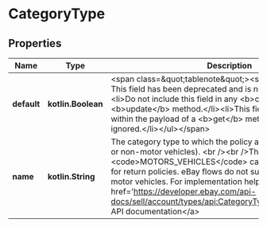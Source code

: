 
# CategoryType

## Properties
Name | Type | Description | Notes
------------ | ------------- | ------------- | -------------
**default** | **kotlin.Boolean** | &lt;span class&#x3D;\&quot;tablenote\&quot;&gt;&lt;strong&gt;Note:&lt;/strong&gt; This field has been deprecated and is no longer used.&lt;ul&gt;&lt;li&gt;Do not include this field in any &lt;b&gt;create&lt;/b&gt; or &lt;b&gt;update&lt;/b&gt; method.&lt;/li&gt;&lt;li&gt;This field may be returned within the payload of a &lt;b&gt;get&lt;/b&gt; method, but it can be ignored.&lt;/li&gt;&lt;/ul&gt;&lt;/span&gt; |  [optional]
**name** | **kotlin.String** | The category type to which the policy applies (motor vehicles or non-motor vehicles). &lt;br /&gt;&lt;br /&gt;The &lt;code&gt;MOTORS_VEHICLES&lt;/code&gt; category type is not valid for return policies. eBay flows do not support the return of motor vehicles. For implementation help, refer to &lt;a href&#x3D;&#39;https://developer.ebay.com/api-docs/sell/account/types/api:CategoryTypeEnum&#39;&gt;eBay API documentation&lt;/a&gt; |  [optional]



